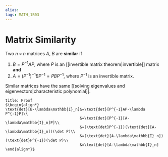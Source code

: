```yaml
---
alias:
tags: MATH_1B03
---
```

# Matrix Similarity
Two $n\times n$ matrices $A$, $B$ are **similar** if 
1. $B=P^{-1}AP$, where $P$ is an [[invertible matrix theorem|invertible]] matrix **and** 
2. $A=(P^{-1})^{-1}BP^{-1}=PBP^{-1}$, where $P^{-1}$ is an invertible matrix.  

Similar matrices have the same [[solving eigenvalues and eigenvectors|characteristic polynomial]]. 

```ad-abstract
title: Proof
$\begin{align*}
\text{det}[B-\lambda\mathbb{I}_n]&=\text{det}[P^{-1}AP-\lambda P^{-1}P]\\
								 &=\text{det}[P^{-1}[A-\lambda\mathbb{I}_n]P]\\
								 &=(\text{det}P^{-1})(\text{det}[A-\lambda\mathbb{I}_n])(\det P)\\
								 &=(\text{det}[A-\lambda\mathbb{I}_n])(\text{det}P^{-1})(\det P)\\
								 &=\text{det}[A-\lambda\mathbb{I}_n]
\end{align*}$
```
